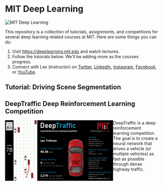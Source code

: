 # MIT Deep Learning

![MIT Deep Learning](https://deeplearning.mit.edu/files/images/mit_deep_learning.png)

This repository is a collection of tutorials, assignments, and competitions for several deep learning related courses at MIT. Here are some things you can do:

1. Visit https://deeplearning.mit.edu and watch lectures.
1. Follow the tutorials below. We'll be adding more as the courses progress.
1. Connect with Lex (instructor) on [Twitter](https://twitter.com/LexFridman), [LinkedIn](https://www.linkedin.com/in/lexfridman/), [Instagram](https://www.instagram.com/lexfridman/), [Facebook](https://www.facebook.com/lexfridman), or [YouTube](https://www.youtube.com/lexfridman).

## Tutorial: Driving Scene Segmentation



## DeepTraffic Deep Reinforcement Learning Competition

<img align="left" src="images/thumb_deeptraffic.gif">

DeepTraffic is a deep reinforcement learning competition. The goal is to create a neural network that drives a vehicle (or multiple vehicles) as fast as possible through dense highway traffic.






